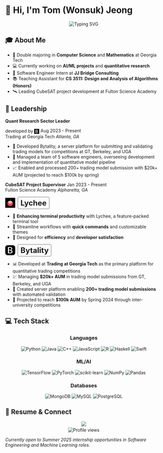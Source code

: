 # 👋 Hi, I'm Tom (Wonsuk) Jeong

<div align="center">
  <img src="https://readme-typing-svg.demolab.com?font=Fira+Code&duration=3000&pause=1000&color=2F81F7&center=true&vCenter=true&width=435&lines=Software+Engineer;AI+%26+ML+Enthusiast;Mathematics+Student;Problem+Solver" alt="Typing SVG" />
</div>

## 🎓 About Me
* 🏫 Double majoring in **Computer Science** and **Mathematics** at Georgia Tech
* 💻 Currently working on **AI/ML projects** and **quantitative research**
* 🚀 Software Engineer Intern at **JJ Bridge Consulting**
* 📚 Teaching Assistant for **CS 3511: Design and Analysis of Algorithms (Honors)**
* 🛰️ Leading CubeSAT project development at Fulton Science Academy

## 👥 Leadership

**Quant Research Sector Leader** <div style="display: inline; vertical-align: middle;">developed by <img src="./assets/favicon.png" width="16" height="16" alt="Bytality" style="vertical-align: middle;"></div> Aug 2023 - Present  
Trading at Georgia Tech *Atlanta, GA*
- 🚀 Developed Bytality, a server platform for submitting and validating trading models for competitions at GT, Berkeley, and UGA
- 👥 Managed a team of 5 software engineers, overseeing development and implementation of quantitative model pipeline
- 📈 Enabled and processed 200+ trading model submission with $20k+ AUM (projected to reach $100k by spring)

**CubeSAT Project Supervisor** Jan 2023 - Present  
Fulton Science Academy *Alpharetta, GA*

<div style="display: flex; align-items: center; gap: 8px">
  <img src="./assets/lychee.jpg" width="32" height="32" alt="Lychee">
  <a href="https://lycheeterm.com" style="border: 1px solid #666; padding: 4px 8px; border-radius: 4px; text-decoration: none; font-size: 24px; font-weight: bold;">Lychee</a>
</div>

- 🌟 **Enhancing terminal productivity** with Lychee, a feature-packed terminal tool
- 🔗 Streamline workflows with **quick commands** and customizable themes
- 🚀 Designed for **efficiency** and **developer satisfaction**

<div style="display: flex; align-items: center; gap: 8px">
  <img src="./assets/favicon.png" width="32" height="32" alt="Bytality" style="border-radius: 8px;">
  <a href="https://bytality.xyz" style="border: 1px solid #666; padding: 4px 8px; border-radius: 4px; text-decoration: none; font-size: 24px; font-weight: bold;">Bytality</a>
</div>

- 📊 Developed at **Trading at Georgia Tech** as the primary platform for quantitative trading competitions
- 💹 Managing **$20k+ AUM** in trading model submissions from GT, Berkeley, and UGA
- 🎯 Created server platform enabling **200+ trading model submissions** with automated validation
- 🚀 Projected to reach **$100k AUM** by Spring 2024 through inter-university competitions

## 💻 Tech Stack

<div align="center">

### Languages
![Python](https://img.shields.io/badge/Python-3776AB?style=for-the-badge&logo=python&logoColor=white)
![Java](https://img.shields.io/badge/Java-ED8B00?style=for-the-badge&logo=openjdk&logoColor=white)
![C++](https://img.shields.io/badge/C++-00599C?style=for-the-badge&logo=c%2B%2B&logoColor=white)
![JavaScript](https://img.shields.io/badge/JavaScript-F7DF1E?style=for-the-badge&logo=javascript&logoColor=black)
![R](https://img.shields.io/badge/R-276DC3?style=for-the-badge&logo=r&logoColor=white)
![Haskell](https://img.shields.io/badge/Haskell-5D4F85?style=for-the-badge&logo=haskell&logoColor=white)
![Swift](https://img.shields.io/badge/SwiftUI-F05138?style=for-the-badge&logo=swift&logoColor=white)

### ML/AI
![TensorFlow](https://img.shields.io/badge/TensorFlow-FF6F00?style=for-the-badge&logo=tensorflow&logoColor=white)
![PyTorch](https://img.shields.io/badge/PyTorch-EE4C2C?style=for-the-badge&logo=pytorch&logoColor=white)
![scikit-learn](https://img.shields.io/badge/ScikitLearn-F7931E?style=for-the-badge&logo=scikit-learn&logoColor=white)
![NumPy](https://img.shields.io/badge/NumPy-013243?style=for-the-badge&logo=numpy&logoColor=white)
![Pandas](https://img.shields.io/badge/Pandas-150458?style=for-the-badge&logo=pandas&logoColor=white)

### Databases
![MongoDB](https://img.shields.io/badge/MongoDB-4EA94B?style=for-the-badge&logo=mongodb&logoColor=white)
![MySQL](https://img.shields.io/badge/MySQL-4479A1?style=for-the-badge&logo=mysql&logoColor=white)
![PostgreSQL](https://img.shields.io/badge/PostgreSQL-316192?style=for-the-badge&logo=postgresql&logoColor=white)

</div>

## 📄 Resume & Connect
<div align="center">
  <a href="./resume/wjeong_resume.pdf">
    <img src="https://img.shields.io/badge/Resume-View%20PDF-blue?style=for-the-badge&logo=adobe-acrobat-reader">
  </a>
</div>

<div align="center">
  <img src="https://komarev.com/ghpvc/?username=tjeong117&color=blueviolet&style=flat-square" alt="Profile views" />
</div>

*Currently open to Summer 2025 internship opportunities in Software Engineering and Machine Learning roles.*
